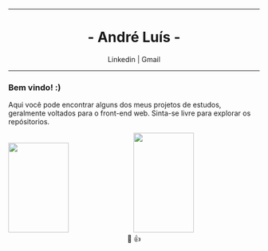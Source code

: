 <div>
        <hr>
        <h1 align='center'>- André Luís -</h1>
        <div align='center'>
            <span>
                <a href="http://linkedin.com/in/andremarcdias/" style="text-decoration: none;">Linkedin</a>
            </span>
          |
            <span>
                <a href="mailto:andre.marcdias@gmail.com" style="text-decoration: none;">Gmail</a>
            </span>
        </div>
        <hr>
    <div>
        <h3>Bem vindo! :)</h3>
        <p>Aqui você pode encontrar alguns dos meus projetos de estudos, geralmente voltados para o front-end web. Sinta-se livre para explorar os repósitorios.</p>
        <div>
            <img width="49%" height="180em" src="https://github-readme-stats.vercel.app/api/top-langs/?username=Cetobi&layout=compact&langs_count=7&theme=noctis_minimus"/>  
            <img width="49%" height="200em" src="https://github-readme-stats.vercel.app/api?username=Cetobi&show_icons=true&theme=noctis_minimus&include_all_commits=true&count_private=true"/>
        </div>
    </div>
  <div align='center'>&#129414; &#128077;</div>
</div>
